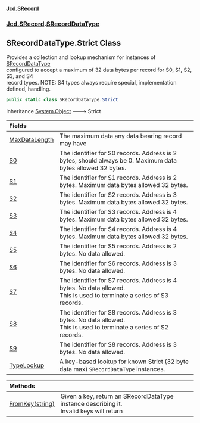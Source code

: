 #### [Jcd.SRecord](index.md 'index')
### [Jcd.SRecord](Jcd.SRecord.md 'Jcd.SRecord').[SRecordDataType](Jcd.SRecord.SRecordDataType.md 'Jcd.SRecord.SRecordDataType')

## SRecordDataType.Strict Class

Provides a collection and lookup mechanism for instances of [SRecordDataType](Jcd.SRecord.SRecordDataType.md 'Jcd.SRecord.SRecordDataType')  
configured to accept a maximum of 32 data bytes per record for S0, S1, S2, S3, and S4  
record types. NOTE: S4 types always require special, implementation defined, handling.

```csharp
public static class SRecordDataType.Strict
```

Inheritance [System.Object](https://docs.microsoft.com/en-us/dotnet/api/System.Object 'System.Object') &#129106; Strict

| Fields | |
| :--- | :--- |
| [MaxDataLength](Jcd.SRecord.SRecordDataType.Strict.MaxDataLength.md 'Jcd.SRecord.SRecordDataType.Strict.MaxDataLength') | The maximum data any data bearing record may have |
| [S0](Jcd.SRecord.SRecordDataType.Strict.S0.md 'Jcd.SRecord.SRecordDataType.Strict.S0') | The identifier for S0 records. Address is 2 bytes, should always be 0. Maximum data bytes allowed 32 bytes. |
| [S1](Jcd.SRecord.SRecordDataType.Strict.S1.md 'Jcd.SRecord.SRecordDataType.Strict.S1') | The identifier for S1 records. Address is 2 bytes. Maximum data bytes allowed 32 bytes. |
| [S2](Jcd.SRecord.SRecordDataType.Strict.S2.md 'Jcd.SRecord.SRecordDataType.Strict.S2') | The identifier for S2 records. Address is 3 bytes. Maximum data bytes allowed 32 bytes. |
| [S3](Jcd.SRecord.SRecordDataType.Strict.S3.md 'Jcd.SRecord.SRecordDataType.Strict.S3') | The identifier for S3 records. Address is 4 bytes. Maximum data bytes allowed 32 bytes. |
| [S4](Jcd.SRecord.SRecordDataType.Strict.S4.md 'Jcd.SRecord.SRecordDataType.Strict.S4') | The identifier for S4 records. Address is 4 bytes. Maximum data bytes allowed 32 bytes. |
| [S5](Jcd.SRecord.SRecordDataType.Strict.S5.md 'Jcd.SRecord.SRecordDataType.Strict.S5') | The identifier for S5 records. Address is 2 bytes. No data allowed. |
| [S6](Jcd.SRecord.SRecordDataType.Strict.S6.md 'Jcd.SRecord.SRecordDataType.Strict.S6') | The identifier for S6 records. Address is 3 bytes. No data allowed. |
| [S7](Jcd.SRecord.SRecordDataType.Strict.S7.md 'Jcd.SRecord.SRecordDataType.Strict.S7') | The identifier for S7 records. Address is 4 bytes. No data allowed.<br/>This is used to terminate a series of S3 records. |
| [S8](Jcd.SRecord.SRecordDataType.Strict.S8.md 'Jcd.SRecord.SRecordDataType.Strict.S8') | The identifier for S8 records. Address is 3 bytes.  No data allowed.<br/>This is used to terminate a series of S2 records. |
| [S9](Jcd.SRecord.SRecordDataType.Strict.S9.md 'Jcd.SRecord.SRecordDataType.Strict.S9') | The identifier for S8 records. Address is 3 bytes.  No data allowed. |
| [TypeLookup](Jcd.SRecord.SRecordDataType.Strict.TypeLookup.md 'Jcd.SRecord.SRecordDataType.Strict.TypeLookup') | A key-based lookup for known Strict (32 byte data max) `SRecordDataType` instances. |

| Methods | |
| :--- | :--- |
| [FromKey(string)](Jcd.SRecord.SRecordDataType.Strict.FromKey(string).md 'Jcd.SRecord.SRecordDataType.Strict.FromKey(string)') | Given a key, return an SRecordDataType instance describing it.<br/>Invalid keys will return |
